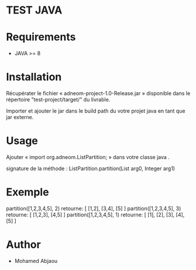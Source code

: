 # TEST JAVA

Requirements
============

* JAVA >= 8

Installation
============

Récupérater le fichier « adneom-project-1.0-Release.jar » disponible dans le répertoire "test-project/target/" du livrable.

Importer et ajouter le jar dans le build path du votre projet java en tant que jar externe.

Usage
=====

Ajouter « import org.adneom.ListPartition; » dans votre classe java .

signature de la méthode : ListPartition.partition(List<Integer> arg0, Integer arg1)
  
Exemple
=======
  
partition([1,2,3,4,5], 2) retourne: [ [1,2], [3,4], [5] ] 
partition([1,2,3,4,5], 3) retourne: [ [1,2,3], [4,5] ] 
partition([1,2,3,4,5], 1) retourne: [ [1], [2], [3], [4], [5] ]


Author
=======

* Mohamed Abjaou

